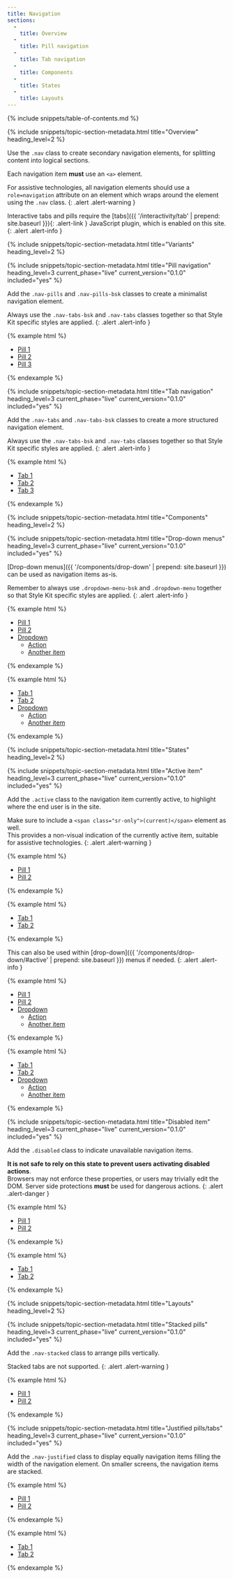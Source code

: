 ```yaml
---
title: Navigation
sections:
  -
    title: Overview
  -
    title: Pill navigation
  -
    title: Tab navigation
  -
    title: Components
  -
    title: States
  -
    title: Layouts
---
```


{% include snippets/table-of-contents.md %}

{% include snippets/topic-section-metadata.html
  title="Overview"
  heading_level=2
%}

Use the `.nav` class to create secondary navigation elements, for splitting content into logical sections.

Each navigation item **must** use an <code>&lt;a&gt;</code> element.

For assistive technologies, all navigation elements should use a `role=navigation` attribute on an element which wraps
around the element using the `.nav` class.
{: .alert .alert-warning }

Interactive tabs and pills require the [tabs]({{ '/interactivity/tab' | prepend: site.baseurl }}){: .alert-link }
JavaScript plugin, which is enabled on this site.
{: .alert .alert-info }

{% include snippets/topic-section-metadata.html
  title="Variants"
  heading_level=2
%}

{% include snippets/topic-section-metadata.html
  title="Pill navigation"
  heading_level=3
  current_phase="live"
  current_version="0.1.0"
  included="yes"
%}

Add the `.nav-pills` and `.nav-pills-bsk` classes to create a minimalist navigation element.

Always use the `.nav-tabs-bsk` and `.nav-tabs` classes together so that Style Kit specific styles are applied.
{: .alert .alert-info }

{% example html %}
<nav role="navigation">
  <ul class="nav nav-pills nav-pills-bsk">
    <li role="presentation" class="active"><a href="#">Pill 1</a></li>
    <li role="presentation"><a href="#">Pill 2</a></li>
    <li role="presentation"><a href="#">Pill 3</a></li>
  </ul>
</nav>
{% endexample %}

{% include snippets/topic-section-metadata.html
  title="Tab navigation"
  heading_level=3
  current_phase="live"
  current_version="0.1.0"
  included="yes"
%}

Add the `.nav-tabs` and `.nav-tabs-bsk` classes to create a more structured navigation element.

Always use the `.nav-tabs-bsk` and `.nav-tabs` classes together so that Style Kit specific styles are applied.
{: .alert .alert-info }

{% example html %}
<nav role="navigation">
  <ul class="nav nav-tabs nav-tabs-bsk">
    <li role="presentation" class="active"><a href="#">Tab 1</a></li>
    <li role="presentation"><a href="#">Tab 2</a></li>
    <li role="presentation"><a href="#">Tab 3</a></li>
  </ul>
</nav>
{% endexample %}

{% include snippets/topic-section-metadata.html
  title="Components"
  heading_level=2
%}

{% include snippets/topic-section-metadata.html
  title="Drop-down menus"
  heading_level=3
  current_phase="live"
  current_version="0.1.0"
  included="yes"
%}

[Drop-down menus]({{ '/components/drop-down' | prepend: site.baseurl }}) can be used as navigation items as-is.

Remember to always use `.dropdown-menu-bsk` and `.dropdown-menu` together so that Style Kit specific styles are applied.
{: .alert .alert-info }

{% example html %}
<!-- Pills -->
<nav role="navigation">
  <ul class="nav nav-pills nav-pills-bsk">
    <li role="presentation"><a href="#">Pill 1</a></li>
    <li role="presentation"><a href="#">Pill 2</a></li>
    <li role="presentation" class="dropdown">
      <a href="#" class="dropdown-toggle" data-toggle="dropdown" role="button" aria-haspopup="true" aria-expanded="false">
      Dropdown <span class="caret"></span></a>
      <ul class="dropdown-menu dropdown-menu-bsk">
        <li><a href="#">Action</a></li>
        <li><a href="#">Another item</a></li>
      </ul>
    </li>
  </ul>
</nav>
{% endexample %}

{% example html %}
<!-- Tabs -->
<nav role="navigation">
  <ul class="nav nav-tabs nav-tabs-bsk">
    <li role="presentation"><a href="#">Tab 1</a></li>
    <li role="presentation"><a href="#">Tab 2</a></li>
    <li role="presentation" class="dropdown">
      <a href="#" class="dropdown-toggle" data-toggle="dropdown" role="button" aria-haspopup="true" aria-expanded="false">
      Dropdown <span class="caret"></span></a>
      <ul class="dropdown-menu dropdown-menu-bsk">
        <li><a href="#">Action</a></li>
        <li><a href="#">Another item</a></li>
      </ul>
    </li>
  </ul>
</nav>
{% endexample %}

{% include snippets/topic-section-metadata.html
  title="States"
  heading_level=2
%}

{% include snippets/topic-section-metadata.html
  title="Active item"
  heading_level=3
  current_phase="live"
  current_version="0.1.0"
  included="yes"
%}

Add the `.active` class to the navigation item currently active, to highlight where the end user is in the site.

Make sure to include a `<span class="sr-only">(current)</span>` element as well. <br />
This provides a non-visual indication of the currently active item, suitable for assistive technologies.
{: .alert .alert-warning }

{% example html %}
<!-- Pills -->
<nav role="navigation">
  <ul class="nav nav-pills nav-pills-bsk">
    <li role="presentation" class="active"><a href="#">Pill 1</a></li>
    <li role="presentation"><a href="#">Pill 2</a></li>
  </ul>
</nav>
{% endexample %}

{% example html %}
<!-- Tabs -->
<nav role="navigation">
  <ul class="nav nav-tabs nav-tabs-bsk">
    <li role="presentation" class="active"><a href="#">Tab 1</a></li>
    <li role="presentation"><a href="#">Tab 2</a></li>
  </ul>
</nav>
{% endexample %}

This can also be used within [drop-down]({{ '/components/drop-down/#active' | prepend: site.baseurl }}) menus if needed.
{: .alert .alert-info }

{% example html %}
<!-- Pills -->
<nav role="navigation">
  <ul class="nav nav-pills nav-pills-bsk">
    <li role="presentation"><a href="#">Pill 1</a></li>
    <li role="presentation"><a href="#">Pill 2</a></li>
    <li role="presentation" class="dropdown active">
      <a href="#" class="dropdown-toggle" data-toggle="dropdown" role="button" aria-haspopup="true" aria-expanded="false">
      Dropdown <span class="caret"></span></a>
      <ul class="dropdown-menu dropdown-menu-bsk">
        <li class="active"><a href="#">Action</a></li>
        <li><a href="#">Another item</a></li>
      </ul>
    </li>
  </ul>
</nav>
{% endexample %}

{% example html %}
<!-- Tabs -->
<nav role="navigation">
  <ul class="nav nav-tabs nav-tabs-bsk">
    <li role="presentation"><a href="#">Tab 1</a></li>
    <li role="presentation"><a href="#">Tab 2</a></li>
    <li role="presentation" class="dropdown active">
      <a href="#" class="dropdown-toggle" data-toggle="dropdown" role="button" aria-haspopup="true" aria-expanded="false">
      Dropdown <span class="caret"></span></a>
      <ul class="dropdown-menu dropdown-menu-bsk">
        <li class="active"><a href="#">Action</a></li>
        <li><a href="#">Another item</a></li>
      </ul>
    </li>
  </ul>
</nav>
{% endexample %}

{% include snippets/topic-section-metadata.html
  title="Disabled item"
  heading_level=3
  current_phase="live"
  current_version="0.1.0"
  included="yes"
%}

Add the `.disabled` class to indicate unavailable navigation items.

**It is not safe to rely on this state to prevent users activating disabled actions**. <br>
Browsers may not enforce these properties, or users may trivially edit the DOM. Server side protections **must**
be used for dangerous actions.
{: .alert .alert-danger }

{% example html %}
<!-- Pills -->
<nav role="navigation">
  <ul class="nav nav-pills nav-pills-bsk">
    <li role="presentation"><a href="#">Pill 1</a></li>
    <li role="presentation" class="disabled"><a href="#">Pill 2</a></li>
  </ul>
</nav>
{% endexample %}

{% example html %}
<!-- Tabs -->
<nav role="navigation">
  <ul class="nav nav-tabs nav-tabs-bsk">
    <li role="presentation"><a href="#">Tab 1</a></li>
    <li role="presentation" class="disabled"><a href="#">Tab 2</a></li>
  </ul>
</nav>
{% endexample %}

{% include snippets/topic-section-metadata.html
  title="Layouts"
  heading_level=2
%}

{% include snippets/topic-section-metadata.html
  title="Stacked pills"
  heading_level=3
  current_phase="live"
  current_version="0.1.0"
  included="yes"
%}

Add the `.nav-stacked` class to arrange pills vertically.

Stacked tabs are not supported.
{: .alert .alert-warning }

{% example html %}
<nav role="navigation">
  <ul class="nav nav-stacked nav-pills nav-pills-bsk">
    <li role="presentation"><a href="#">Pill 1</a></li>
    <li role="presentation"><a href="#">Pill 2</a></li>
  </ul>
</nav>
{% endexample %}

{% include snippets/topic-section-metadata.html
  title="Justified pills/tabs"
  heading_level=3
  current_phase="live"
  current_version="0.1.0"
  included="yes"
%}

Add the `.nav-justified` class to display equally navigation items filling the width of the navigation element.
On smaller screens, the navigation items are stacked.

{% example html %}
<!-- Pills -->
<nav role="navigation">
  <ul class="nav nav-justified nav-pills nav-pills-bsk">
    <li role="presentation"><a href="#">Pill 1</a></li>
    <li role="presentation"><a href="#">Pill 2</a></li>
  </ul>
</nav>
{% endexample %}

{% example html %}
<!-- Tabs -->
<nav role="navigation">
  <ul class="nav nav-justified nav-tabs nav-tabs-bsk">
    <li role="presentation"><a href="#">Tab 1</a></li>
    <li role="presentation"><a href="#">Tab 2</a></li>
  </ul>
</nav>
{% endexample %}
